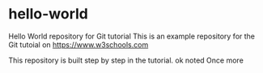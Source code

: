 # hello-world
Hello World repository for Git tutorial
This is an example repository for the Git tutoial on https://www.w3schools.com

This repository is built step by step in the tutorial.
ok noted
Once more
